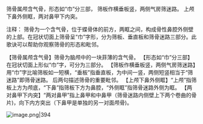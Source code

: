 筛骨属颅含气骨，形态如“巾”分三部，
筛板作横垂板竖，两侧气房筛迷路。
上颅下鼻外侧眶，两对鼻甲下内突。

注释：
筛骨为一个含气骨，位于蝶骨体的前方，两眶之间，构成骨性鼻腔外侧壁的上部。在冠状切面上筛骨呈“巾”字形，分为筛板、垂直板和筛骨迷路三部分。此歌诀可以帮助你观察筛骨的形态和毗邻。

【筛骨属颅含气骨】筛骨为脑颅中的一块菲薄的含气骨。
【形态如“巾”分三部】在冠状切面上形似“巾”字，可分为三部分。
【筛板作横垂板竖，两侧气房筛迷路】用“巾”字比喻筛板如一短横，“垂板”指垂直板，为中间一竖，两侧短竖相当于“筛迷路”即筛骨迷路。
后两句描述筛骨的重要毗邻。
【上颅下鼻外侧眶】“上颅”指筛板上方为颅底，“下鼻”指筛板下方为鼻腔，“外侧眶”指筛骨迷路外侧为眶。
【两对鼻甲下内突】“两对鼻甲”指上鼻甲和中鼻甲（筛骨迷路内侧壁上下两个卷曲的骨片)，向下内方突出（下鼻甲是单独的另一对面颅骨)。

![image.png|394](https://picgo18719498306.oss-cn-guangzhou.aliyuncs.com/20250807142250546.png)
